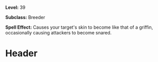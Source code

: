 <!-- TITLE: Spell: Griffin Hide -->
<!-- SUBTITLE:  -->

**Level:** 39

**Subclass:** Breeder

**Spell Effect:** Causes your target's skin to become like that of a griffin, occasionally causing attackers to become snared.

# Header